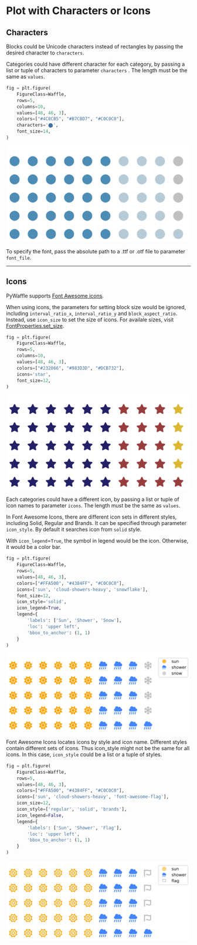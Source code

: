 # Plot with Characters or Icons

## Characters

Blocks could be Unicode characters instead of rectangles by passing the desired character to `characters`. 

Categories could have different character for each category, by passing a list or tuple of characters to parameter `characters` . The length must be the same as `values`.

```python
fig = plt.figure(
    FigureClass=Waffle,
    rows=5,
    columns=10,
    values=[48, 46, 3],
    colors=["#4C8CB5", "#B7CBD7", "#C0C0C0"],
    characters='⬤',
    font_size=14,
)
```

<img class="img_middle" alt="Icons" src="https://raw.githubusercontent.com/gyli/PyWaffle/master/examples/docs/characters.svg?sanitize=true">

To specify the font, pass the absolute path to a .ttf or .otf file to parameter `font_file`.

---

## Icons

PyWaffle supports [Font Awesome icons](https://fontawesome.com/).

When using icons, the parameters for setting block size would be ignored, including `interval_ratio_x`, `interval_ratio_y` and `block_aspect_ratio`. Instead, use `icon_size` to set the size of icons. For availale sizes, visit [FontProperties.set_size](https://matplotlib.org/api/font_manager_api.html#matplotlib.font_manager.FontProperties.set_size).

```python
fig = plt.figure(
    FigureClass=Waffle,
    rows=5,
    columns=10,
    values=[48, 46, 3],
    colors=["#232066", "#983D3D", "#DCB732"],
    icons='star',
    font_size=12,
)
```
    
<img class="img_middle" alt="Icons" src="https://raw.githubusercontent.com/gyli/PyWaffle/master/examples/docs/icons.svg?sanitize=true">

Each categories could have a different icon, by passing a list or tuple of icon names to parameter `icons`. The length must be the same as `values`.

In Font Awesome Icons, there are different icon sets in different styles, including Solid, Regular and Brands. It can be specified through parameter `icon_style`. By default it searches icon from `solid` style.

With `icon_legend`=`True`, the symbol in legend would be the icon. Otherwise, it would be a color bar.

```python
fig = plt.figure(
    FigureClass=Waffle,
    rows=5,
    values=[48, 46, 3],
    colors=["#FFA500", "#4384FF", "#C0C0C0"],
    icons=['sun', 'cloud-showers-heavy', 'snowflake'],
    font_size=12,
    icon_style='solid',
    icon_legend=True,
    legend={
        'labels': ['Sun', 'Shower', 'Snow'], 
        'loc': 'upper left', 
        'bbox_to_anchor': (1, 1)
    }
)
```

<img class="img_middle" alt="Icons per category" src="https://raw.githubusercontent.com/gyli/PyWaffle/master/examples/docs/icons_different_per_category.svg?sanitize=true">

Font Awesome Icons locates icons by style and icon name. Different styles contain different sets of icons. Thus icon_style might not be the same for all icons. In this case, `icon_style` could be a list or a tuple of styles. 

```python
fig = plt.figure(
    FigureClass=Waffle,
    rows=5,
    values=[48, 46, 3],
    colors=["#FFA500", "#4384FF", "#C0C0C0"],
    icons=['sun', 'cloud-showers-heavy', 'font-awesome-flag'],
    icon_size=12,
    icon_style=['regular', 'solid', 'brands'],
    icon_legend=False,
    legend={
        'labels': ['Sun', 'Shower', 'Flag'], 
        'loc': 'upper left', 
        'bbox_to_anchor': (1, 1)
    }
)
```

<img class="img_middle" alt="Icons with different styles" src="https://raw.githubusercontent.com/gyli/PyWaffle/master/examples/docs/icons_different_style.svg?sanitize=true">

